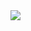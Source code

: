 <img src="https://github.com/mustafaatakli/Banka_Musteri_Kayit_Sistemi/blob/master/picture.PNG" width="auto">
